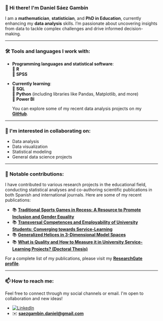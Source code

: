### 👋 Hi there! I'm Daniel Sáez Gambín

I am a **mathematician**, **statistician**, and **PhD in Education**, currently enhancing my **data analysis** skills. I’m passionate about uncovering insights from data to tackle complex challenges and drive informed decision-making.

---

### 🛠️ **Tools and languages I work with:**

- **Programming languages and statistical software**:  
  🔹 **R**  
  🔹 **SPSS**

- **Currently learning**:  
  🔸 **SQL**  
  🔸 **Python** (including libraries like Pandas, Matplotlib, and more)  
  🔸 **Power BI**

  You can explore some of my recent data analysis projects on my [**GitHub**](https://github.com/DanielSaezGambin).

---

### 👀 **I'm interested in collaborating on:**

- Data analysis
- Data visualization
- Statistical modeling
- General data science projects

---

### 🚀 **Notable contributions:**

I have contributed to various research projects in the educational field, conducting statistical analyses and co-authoring scientific publications in both Spanish and international journals. Here are some of my recent publications:

- 📚 [**Traditional Sports Games in Recess: A Resource to Promote Inclusion and Gender Equality**](https://revistas.um.es/reifop/article/view/574551/346801)
- 📚 [**Transversal Competences and Employability of University Students: Converging towards Service-Learning**](https://www.mdpi.com/2227-7102/12/4/265)
- 📚 [**Generalized Helices in 3-Dimensional Model Spaces**](https://www.researchgate.net/publication/385096630_Helices_generalizadas_en_los_espacios_modelo_3-dimensionales_Trabajo_de_Fin_de_Grado)
- 📚 [**What is Quality and How to Measure it in University Service-Learning Projects? (Doctoral Thesis)**](https://www.researchgate.net/publication/385818661_Que_es_la_calidad_y_como_medirla_en_los_proyectos_de_aprendizaje-servicio_universitarios)

For a complete list of my publications, please visit my [**ResearchGate profile**](https://www.researchgate.net/profile/Daniel-Saez-Gambin).

---

### 📫 **How to reach me:**

Feel free to connect through my social channels or email. I'm open to collaboration and new ideas!

- [![LinkedIn](https://img.shields.io/badge/LinkedIn-Daniel%20Sáez%20Gambín-blue?style=flat&logo=linkedin)](https://www.linkedin.com/in/daniel-saez-gambin/)
- ✉️ [**saezgambin.daniel@gmail.com**](mailto:saezgambin.daniel@gmail.com)

<!---
DanielSaezGambin/DanielSaezGambin is a ✨ special ✨ repository because its `README.md` (this file) appears on your GitHub profile.
You can click the Preview link to take a look at your changes.
--->
